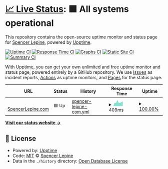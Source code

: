 # [📈 Live Status](https://spencerlepine.github.io/portfolio-site-uptime): <!--live status--> **🟩 All systems operational**

This repository contains the open-source uptime monitor and status page for [Spencer Lepine](spencerlepine.com), powered by [Upptime](https://github.com/upptime/upptime).

[![Uptime CI](https://github.com/spencerlepine/portfolio-site-uptime/workflows/Uptime%20CI/badge.svg)](https://github.com/spencerlepine/portfolio-site-uptime/actions?query=workflow%3A%22Uptime+CI%22)
[![Response Time CI](https://github.com/spencerlepine/portfolio-site-uptime/workflows/Response%20Time%20CI/badge.svg)](https://github.com/spencerlepine/portfolio-site-uptime/actions?query=workflow%3A%22Response+Time+CI%22)
[![Graphs CI](https://github.com/spencerlepine/portfolio-site-uptime/workflows/Graphs%20CI/badge.svg)](https://github.com/spencerlepine/portfolio-site-uptime/actions?query=workflow%3A%22Graphs+CI%22)
[![Static Site CI](https://github.com/spencerlepine/portfolio-site-uptime/workflows/Static%20Site%20CI/badge.svg)](https://github.com/spencerlepine/portfolio-site-uptime/actions?query=workflow%3A%22Static+Site+CI%22)
[![Summary CI](https://github.com/spencerlepine/portfolio-site-uptime/workflows/Summary%20CI/badge.svg)](https://github.com/spencerlepine/portfolio-site-uptime/actions?query=workflow%3A%22Summary+CI%22)

With [Upptime](https://upptime.js.org), you can get your own unlimited and free uptime monitor and status page, powered entirely by a GitHub repository. We use [Issues](https://github.com/spencerlepine/portfolio-site-uptime/issues) as incident reports, [Actions](https://github.com/spencerlepine/portfolio-site-uptime/actions) as uptime monitors, and [Pages](https://spencerlepine.github.io/portfolio-site-uptime) for the status page.

<!--start: status pages-->
<!-- This summary is generated by Upptime (https://github.com/upptime/upptime) -->
<!-- Do not edit this manually, your changes will be overwritten -->
<!-- prettier-ignore -->
| URL | Status | History | Response Time | Uptime |
| --- | ------ | ------- | ------------- | ------ |
| <img alt="" src="https://icons.duckduckgo.com/ip3/www.spencerlepine.com.ico" height="13"> [SpencerLepine.com](https://www.spencerlepine.com) | 🟩 Up | [spencer-lepine-com.yml](https://github.com/spencerlepine/portfolio-site-uptime/commits/HEAD/history/spencer-lepine-com.yml) | <details><summary><img alt="Response time graph" src="./graphs/spencer-lepine-com/response-time-week.png" height="20"> 409ms</summary><br><a href="https://spencerlepine.github.io/portfolio-site-uptime/history/spencer-lepine-com"><img alt="Response time 404" src="https://img.shields.io/endpoint?url=https%3A%2F%2Fraw.githubusercontent.com%2Fspencerlepine%2Fportfolio-site-uptime%2FHEAD%2Fapi%2Fspencer-lepine-com%2Fresponse-time.json"></a><br><a href="https://spencerlepine.github.io/portfolio-site-uptime/history/spencer-lepine-com"><img alt="24-hour response time 480" src="https://img.shields.io/endpoint?url=https%3A%2F%2Fraw.githubusercontent.com%2Fspencerlepine%2Fportfolio-site-uptime%2FHEAD%2Fapi%2Fspencer-lepine-com%2Fresponse-time-day.json"></a><br><a href="https://spencerlepine.github.io/portfolio-site-uptime/history/spencer-lepine-com"><img alt="7-day response time 409" src="https://img.shields.io/endpoint?url=https%3A%2F%2Fraw.githubusercontent.com%2Fspencerlepine%2Fportfolio-site-uptime%2FHEAD%2Fapi%2Fspencer-lepine-com%2Fresponse-time-week.json"></a><br><a href="https://spencerlepine.github.io/portfolio-site-uptime/history/spencer-lepine-com"><img alt="30-day response time 411" src="https://img.shields.io/endpoint?url=https%3A%2F%2Fraw.githubusercontent.com%2Fspencerlepine%2Fportfolio-site-uptime%2FHEAD%2Fapi%2Fspencer-lepine-com%2Fresponse-time-month.json"></a><br><a href="https://spencerlepine.github.io/portfolio-site-uptime/history/spencer-lepine-com"><img alt="1-year response time 373" src="https://img.shields.io/endpoint?url=https%3A%2F%2Fraw.githubusercontent.com%2Fspencerlepine%2Fportfolio-site-uptime%2FHEAD%2Fapi%2Fspencer-lepine-com%2Fresponse-time-year.json"></a></details> | <details><summary><a href="https://spencerlepine.github.io/portfolio-site-uptime/history/spencer-lepine-com">100.00%</a></summary><a href="https://spencerlepine.github.io/portfolio-site-uptime/history/spencer-lepine-com"><img alt="All-time uptime 99.98%" src="https://img.shields.io/endpoint?url=https%3A%2F%2Fraw.githubusercontent.com%2Fspencerlepine%2Fportfolio-site-uptime%2FHEAD%2Fapi%2Fspencer-lepine-com%2Fuptime.json"></a><br><a href="https://spencerlepine.github.io/portfolio-site-uptime/history/spencer-lepine-com"><img alt="24-hour uptime 100.00%" src="https://img.shields.io/endpoint?url=https%3A%2F%2Fraw.githubusercontent.com%2Fspencerlepine%2Fportfolio-site-uptime%2FHEAD%2Fapi%2Fspencer-lepine-com%2Fuptime-day.json"></a><br><a href="https://spencerlepine.github.io/portfolio-site-uptime/history/spencer-lepine-com"><img alt="7-day uptime 100.00%" src="https://img.shields.io/endpoint?url=https%3A%2F%2Fraw.githubusercontent.com%2Fspencerlepine%2Fportfolio-site-uptime%2FHEAD%2Fapi%2Fspencer-lepine-com%2Fuptime-week.json"></a><br><a href="https://spencerlepine.github.io/portfolio-site-uptime/history/spencer-lepine-com"><img alt="30-day uptime 100.00%" src="https://img.shields.io/endpoint?url=https%3A%2F%2Fraw.githubusercontent.com%2Fspencerlepine%2Fportfolio-site-uptime%2FHEAD%2Fapi%2Fspencer-lepine-com%2Fuptime-month.json"></a><br><a href="https://spencerlepine.github.io/portfolio-site-uptime/history/spencer-lepine-com"><img alt="1-year uptime 100.00%" src="https://img.shields.io/endpoint?url=https%3A%2F%2Fraw.githubusercontent.com%2Fspencerlepine%2Fportfolio-site-uptime%2FHEAD%2Fapi%2Fspencer-lepine-com%2Fuptime-year.json"></a></details>

<!--end: status pages-->

[**Visit our status website →**](https://spencerlepine.github.io/portfolio-site-uptime)

## 📄 License

- Powered by: [Upptime](https://github.com/upptime/upptime)
- Code: [MIT](./LICENSE) © [Spencer Lepine](spencerlepine.com)
- Data in the `./history` directory: [Open Database License](https://opendatacommons.org/licenses/odbl/1-0/)
